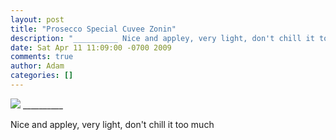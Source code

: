 ```yaml
---
layout: post
title: "Prosecco Special Cuvee Zonin"
description: "__________ Nice and appley, very light, don't chill it too much"
date: Sat Apr 11 11:09:00 -0700 2009
comments: true
author: Adam
categories: []
---
```


<img src="/images/untitled-38067/photo.jpg">
__________


Nice and appley, very light, don't chill it too much